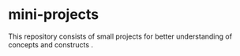 # mini-projects
This repository consists of small projects  for better understanding of concepts and constructs . 
